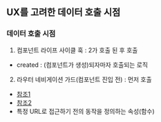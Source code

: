 ## UX를 고려한 데이터 호출 시점
### 데이터 호출 시점
1. 컴포넌트 라이프 사이클 훅 : 2가 호출 된 후 호출
  - created : (컴포넌트가 생성)되자마자 호출되는 로직

2. 라우터 네비게이션 가드(컴포넌트 진입 전) : 먼저 호출
  - [참조1](https://router.vuejs.org/guide/advanced/navigation-guards.html#global-guards)
  - [참조2](https://joshua1988.github.io/web-development/vuejs/vue-router-navigation-guards/)
  - 특정 URL로 접근하기 전의 동작을 정의하는 속성(함수)